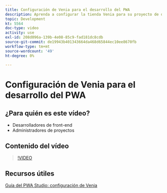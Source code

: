 ```yaml
---
title: Configuración de Venia para el desarrollo del PWA
description: Aprenda a configurar la tienda Venia para su proyecto de desarrollo de PWA.
topic: Development
kt: 5564
doc-type: video
activity: use
exl-id: 208d096a-139b-4e08-85c9-fad181dc8cdb
source-git-commit: de19943b401343664da468d65844ec10ee8670fb
workflow-type: tm+mt
source-wordcount: '49'
ht-degree: 0%

---
```


# Configuración de Venia para el desarrollo del PWA

## ¿Para quién es este vídeo?

- Desarrolladores de front-end
- Administradores de proyectos

## Contenido del vídeo

>[!VIDEO](https://video.tv.adobe.com/v/35785?quality=12&learn=on)

## Recursos útiles

[Guía del PWA Studio: configuración de Venia](https://developer.adobe.com/commerce/pwa-studio/tutorials/setup-storefront/)
